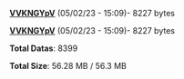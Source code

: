 [**VVKNGYpV**](/data/VVKNGYpV.txt) (05/02/23 - 15:09)- 8227 bytes

[**VVKNGYpV**](/data/VVKNGYpV.txt) (05/02/23 - 15:09)- 8227 bytes

**Total Datas**: 8399

**Total Size**: 56.28 MB / 56.3 MB